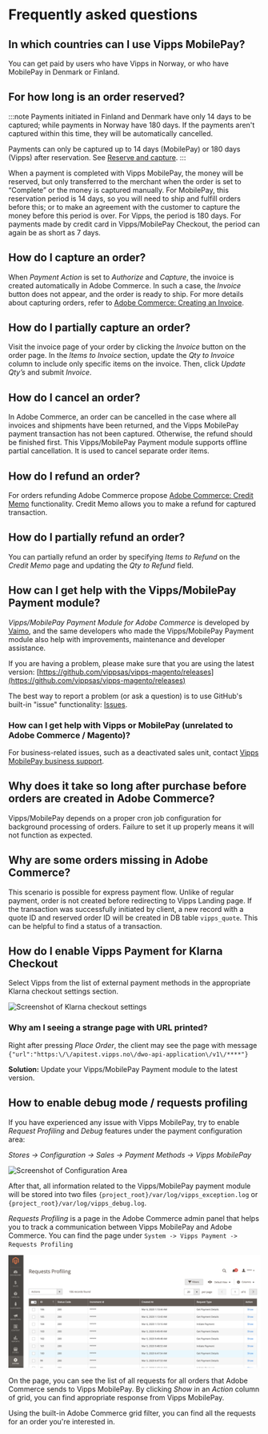 <!-- START_METADATA
---
title: Vipps/MobilePay Payment Module for Adobe Commerce FAQ
sidebar_label: FAQ
sidebar_position: 50
pagination_next: null
pagination_prev: null
---
END_METADATA -->

# Frequently asked questions


## In which countries can I use Vipps MobilePay?

You can get paid by users who have Vipps in Norway, or who have MobilePay in Denmark or Finland.

## For how long is an order reserved?

:::note
Payments initiated in Finland and Denmark have only 14 days to be captured; while
payments in Norway have 180 days.
If the payments aren't captured within this time, they will be automatically cancelled.

Payments can only be captured up to 14 days (MobilePay) or 180 days (Vipps) after reservation.
See [Reserve and capture](https://developer.vippsmobilepay.com/docs/knowledge-base/reserve-and-capture/).
:::


When a payment is completed with Vipps MobilePay, the money will be reserved, but only transferred to the merchant when the order is set to “Complete” or the money is captured manually. For MobilePay, this reservation period is 14 days, so you will need to ship and fulfill orders before this; or to make an agreement with the customer to capture the money before this period is over. For Vipps, the period is 180 days. For payments made by credit card in Vipps/MobilePay Checkout, the period can again be as short as 7 days.

## How do I capture an order?

When *Payment Action* is set to *Authorize* and *Capture*, the invoice is created automatically in Adobe Commerce. In such a case, the *Invoice* button does not appear, and the order is ready to ship.
For more details about capturing orders, refer to [Adobe Commerce: Creating an Invoice](https://experienceleague.adobe.com/en/docs/commerce-admin/stores-sales/order-management/invoices#create-an-invoice).

## How do I partially capture an order?

Visit the invoice page of your order by clicking the *Invoice* button on the order page. In the *Items to Invoice* section, update the *Qty to Invoice* column to include only specific items on the invoice.
Then, click *Update Qty’s* and submit *Invoice*.

## How do I cancel an order?

In Adobe Commerce, an order can be cancelled in the case where all invoices and shipments have been returned, and the Vipps MobilePay payment transaction has not been captured.
Otherwise, the refund should be finished first. This Vipps/MobilePay Payment module supports offline partial cancellation. It is used to cancel separate order items.

## How do I refund an order?

For orders refunding Adobe Commerce propose [Adobe Commerce: Credit Memo](https://experienceleague.adobe.com/en/docs/commerce-admin/stores-sales/order-management/credit-memos/credit-memos) functionality.
Credit Memo allows you to make a refund for captured transaction.

## How do I partially refund an order?

You can partially refund an order by specifying *Items to Refund* on the *Credit Memo* page and updating the *Qty to Refund* field.

## How can I get help with the Vipps/MobilePay Payment module?

*Vipps/MobilePay Payment Module for Adobe Commerce* is developed by [Vaimo](https://www.vaimo.com), and the same developers who made
the Vipps/MobilePay Payment module also help with improvements, maintenance and developer assistance.

If you are having a problem, please make sure that you are using the latest version:
[https://github.com/vippsas/vipps-magento/releases](https://github.com/vippsas/vipps-magento/releases)

The best way to report a problem (or ask a question) is to use GitHub's built-in "issue" functionality:
[Issues](https://github.com/vippsas/vipps-magento/issues).

### How can I get help with Vipps or MobilePay (unrelated to Adobe Commerce / Magento)?

For business-related issues, such as a deactivated sales unit, contact [Vipps MobilePay business support](https://vippsmobilepay.com/info/help).

## Why does it take so long after purchase before orders are created in Adobe Commerce?

Vipps/MobilePay depends on a proper cron job configuration for background processing of orders.
Failure to set it up properly means it will not function as expected.

## Why are some orders missing in Adobe Commerce?

This scenario is possible for express payment flow. Unlike of regular payment, order is not created before redirecting to
Vipps Landing page. If the transaction was successfully initiated by client, a new record
with a quote ID and reserved order ID will be created in DB table `vipps_quote`. This can be helpful to find a status of a transaction.

## How do I enable Vipps Payment for Klarna Checkout

Select Vipps from the list of external payment methods in the appropriate Klarna checkout settings section.

![Screenshot of Klarna checkout settings](images/klarna_checkout.png)

### Why am I seeing a strange page with URL printed?

Right after pressing *Place Order*, the client may see the page with message
`{"url":"https:\/\/apitest.vipps.no\/dwo-api-application\/v1\/****"}`

**Solution:** Update your Vipps/MobilePay Payment module to the latest version.

## How to enable debug mode / requests profiling

If you have experienced any issue with Vipps MobilePay, try to enable *Request Profiling* and *Debug* features under the payment configuration area:

*Stores -> Configuration -> Sales -> Payment Methods -> Vipps MobilePay*

![Screenshot of Configuration Area](images/vipps_basic_v2.png)

After that, all information related to the Vipps/MobilePay payment module will be stored into two files `{project_root}/var/log/vipps_exception.log` or `{project_root}/var/log/vipps_debug.log`.

*Requests Profiling* is a page in the Adobe Commerce admin panel that helps you to track a communication between Vipps MobilePay and Adobe Commerce.
You can find the page under `System -> Vipps Payment -> Requests Profiling`

![Screenshot of Request Profiling Grid](images/request_profiling.png)

On the page, you can see the list of all requests for all orders that Adobe Commerce sends to Vipps MobilePay.
By clicking *Show* in an *Action* column of grid, you can find appropriate response from Vipps MobilePay.

Using the built-in Adobe Commerce grid filter, you can find all the requests for an order you're interested in.

